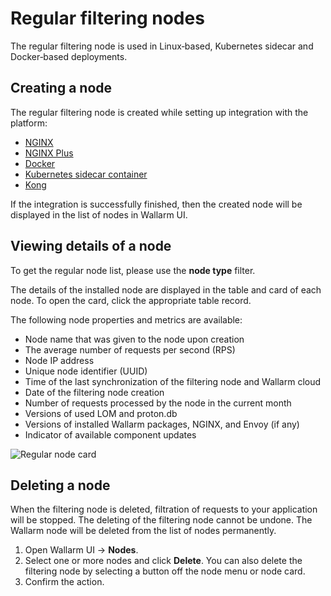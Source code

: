 # Regular filtering nodes

The regular filtering node is used in Linux‑based, Kubernetes sidecar and Docker‑based deployments.

## Creating a node

The regular filtering node is created while setting up integration with the platform:

* [NGINX](../../installation/nginx/dynamic-module.md)
* [NGINX Plus](../../installation/nginx-plus.md)
* [Docker](../../admin-en/installation-docker-en.md)
* [Kubernetes sidecar container](../../admin-en/installation-guides/kubernetes/wallarm-sidecar-container.md)
* [Kong](../../admin-en/installation-kong-en.md)

If the integration is successfully finished, then the created node will be displayed in the list of nodes in Wallarm UI.

## Viewing details of a node

To get the regular node list, please use the **node type** filter.

The details of the installed node are displayed in the table and card of each node. To open the card, click the appropriate table record.

The following node properties and metrics are available:

* Node name that was given to the node upon creation
* The average number of requests per second (RPS)
* Node IP address
* Unique node identifier (UUID)
* Time of the last synchronization of the filtering node and Wallarm cloud
* Date of the filtering node creation
* Number of requests processed by the node in the current month
* Versions of used LOM and proton.db
* Versions of installed Wallarm packages, NGINX, and Envoy (if any)
* Indicator of available component updates

![Regular node card](../../images/user-guides/nodes/view-regular-node-comp-vers.png)

## Deleting a node

When the filtering node is deleted, filtration of requests to your application will be stopped. The deleting of the filtering node cannot be undone. The Wallarm node will be deleted from the list of nodes permanently.

1. Open Wallarm UI → **Nodes**.
2. Select one or more nodes and click **Delete**. You can also delete the filtering node by selecting a button off the node menu or node card.
3. Confirm the action.

